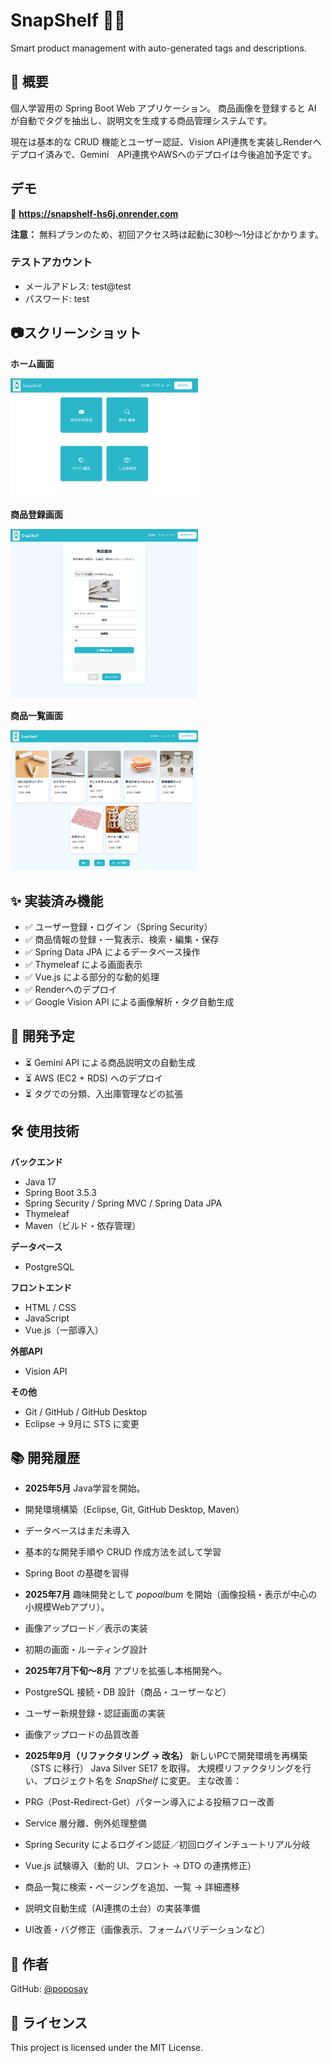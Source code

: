# SnapShelf 📸✨
Smart product management with auto-generated tags and descriptions.

## 📝 概要
個人学習用の Spring Boot Web アプリケーション。
商品画像を登録すると AI が自動でタグを抽出し、説明文を生成する商品管理システムです。

現在は基本的な CRUD 機能とユーザー認証、Vision API連携を実装しRenderへデプロイ済みで、Gemini　API連携やAWSへのデプロイは今後追加予定です。

## デモ
🚀 **https://snapshelf-hs6j.onrender.com**

**注意：** 無料プランのため、初回アクセス時は起動に30秒〜1分ほどかかります。

### テストアカウント
- メールアドレス: test@test
- パスワード: test

## 📷スクリーンショット

**ホーム画面**

<img src="readme-assets/home.png" alt="ホーム画面" width="300">

**商品登録画面**

<img src="readme-assets/productcreate.png" alt="ホーム画面" width="300">

**商品一覧画面**

<img src="readme-assets/shelfview.png" alt="ホーム画面" width="300">

## ✨ 実装済み機能
- ✅ ユーザー登録・ログイン（Spring Security）
- ✅ 商品情報の登録・一覧表示、検索・編集・保存
- ✅ Spring Data JPA によるデータベース操作
- ✅ Thymeleaf による画面表示
- ✅ Vue.js による部分的な動的処理
- ✅ Renderへのデプロイ
- ✅ Google Vision API による画像解析・タグ自動生成

## 🚧 開発予定
- ⏳ Gemini API による商品説明文の自動生成
- ⏳ AWS (EC2 + RDS) へのデプロイ
- ⏳ タグでの分類、入出庫管理などの拡張

## 🛠️ 使用技術

**バックエンド**
- Java 17
- Spring Boot 3.5.3
- Spring Security / Spring MVC / Spring Data JPA
- Thymeleaf
- Maven（ビルド・依存管理）

**データベース**
- PostgreSQL

**フロントエンド**
- HTML / CSS
- JavaScript
- Vue.js（一部導入）

**外部API**
- Vision API

**その他**
- Git / GitHub / GitHub Desktop
- Eclipse → 9月に STS に変更

## 📚 開発履歴
- **2025年5月**
Java学習を開始。
- 開発環境構築（Eclipse, Git, GitHub Desktop, Maven）
- データベースはまだ未導入
- 基本的な開発手順や CRUD 作成方法を試して学習
- Spring Boot の基礎を習得

- **2025年7月**
趣味開発として *popoalbum* を開始（画像投稿・表示が中心の小規模Webアプリ）。
- 画像アップロード／表示の実装
- 初期の画面・ルーティング設計

- **2025年7月下旬〜8月**
アプリを拡張し本格開発へ。
- PostgreSQL 接続・DB 設計（商品・ユーザーなど）
- ユーザー新規登録・認証画面の実装
- 画像アップロードの品質改善

- **2025年9月（リファクタリング → 改名）**
新しいPCで開発環境を再構築（STS に移行）
Java Silver SE17 を取得。
大規模リファクタリングを行い、プロジェクト名を *SnapShelf* に変更。
主な改善：
- PRG（Post-Redirect-Get）パターン導入による投稿フロー改善
- Service 層分離、例外処理整備
- Spring Security によるログイン認証／初回ログインチュートリアル分岐
- Vue.js 試験導入（動的 UI、フロント → DTO の連携修正）
- 商品一覧に検索・ページングを追加、一覧 → 詳細遷移
- 説明文自動生成（AI連携の土台）の実装準備
- UI改善・バグ修正（画像表示、フォームバリデーションなど）

## 👤 作者
GitHub: [@poposay](https://github.com/poposay)

## 📄 ライセンス
This project is licensed under the MIT License.

